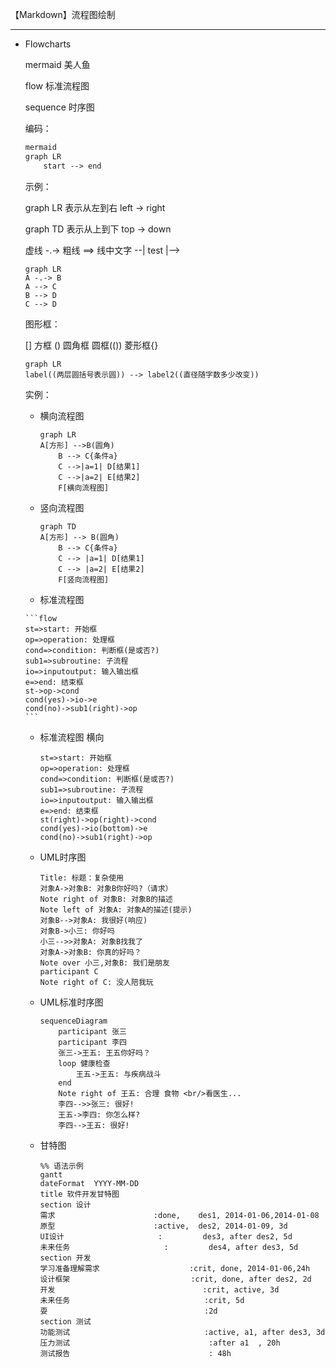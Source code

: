 【Markdown】流程图绘制

-------------------------

*   Flowcharts

    mermaid  美人鱼

    flow  标准流程图

    sequence 时序图

    编码：

    ```txt
    mermaid
    graph LR
    	start --> end
    ```

    示例：

    graph LR  表示从左到右 left -> right

    graph TD 表示从上到下 top -> down

    虚线 -.->   粗线 ==>   线中文字 --| test |-->

    ```mermaid
    graph LR
    A -.-> B
    A --> C
    B --> D
    C --> D
    ```

    图形框：

    [] 方框  () 圆角框  圆框(())   菱形框{}

    ```mermaid
    graph LR 
    label((两层圆括号表示圆)) --> label2((直径随字数多少改变))
    ```

    实例：

    *   横向流程图

        ```mermaid
        graph LR
        A[方形] -->B(圆角)
            B --> C{条件a}
            C -->|a=1| D[结果1]
            C -->|a=2| E[结果2]
            F[横向流程图]
        
        ```

    *   竖向流程图

        ```mermaid
        graph TD
        A[方形] --> B(圆角)
            B --> C{条件a}
            C --> |a=1| D[结果1]
            C --> |a=2| E[结果2]
            F[竖向流程图]
        
        ```

    *   标准流程图

    ```flow
    ```flow
    st=>start: 开始框
    op=>operation: 处理框
    cond=>condition: 判断框(是或否?)
    sub1=>subroutine: 子流程
    io=>inputoutput: 输入输出框
    e=>end: 结束框
    st->op->cond
    cond(yes)->io->e
    cond(no)->sub1(right)->op
    ​```
    ```

    * 标准流程图 横向

        ```flow
        st=>start: 开始框
        op=>operation: 处理框
        cond=>condition: 判断框(是或否?)
        sub1=>subroutine: 子流程
        io=>inputoutput: 输入输出框
        e=>end: 结束框
        st(right)->op(right)->cond
        cond(yes)->io(bottom)->e
        cond(no)->sub1(right)->op
        ```

    * UML时序图

        ```sequence
        Title: 标题：复杂使用
        对象A->对象B: 对象B你好吗?（请求）
        Note right of 对象B: 对象B的描述
        Note left of 对象A: 对象A的描述(提示)
        对象B-->对象A: 我很好(响应)
        对象B->小三: 你好吗
        小三-->>对象A: 对象B找我了
        对象A->对象B: 你真的好吗？
        Note over 小三,对象B: 我们是朋友
        participant C
        Note right of C: 没人陪我玩
        ```

    * UML标准时序图

        ```mermaid
        sequenceDiagram
            participant 张三
            participant 李四
            张三->王五: 王五你好吗？
            loop 健康检查
                王五->王五: 与疾病战斗
            end
            Note right of 王五: 合理 食物 <br/>看医生...
            李四-->>张三: 很好!
            王五->李四: 你怎么样?
            李四-->王五: 很好!
        ```

    * 甘特图

        ```mermaid
        %% 语法示例
        gantt
        dateFormat  YYYY-MM-DD 
        title 软件开发甘特图
        section 设计
        需求                      :done,    des1, 2014-01-06,2014-01-08
        原型                      :active,  des2, 2014-01-09, 3d
        UI设计                     :         des3, after des2, 5d
        未来任务                     :         des4, after des3, 5d
        section 开发
        学习准备理解需求                    :crit, done, 2014-01-06,24h
        设计框架                           :crit, done, after des2, 2d
        开发                                 :crit, active, 3d
        未来任务                              :crit, 5d
        耍                                   :2d
        section 测试
        功能测试                              :active, a1, after des3, 3d
        压力测试                               :after a1  , 20h
        测试报告                               : 48h
        ```